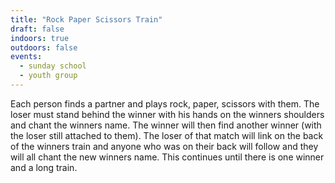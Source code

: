 ```yaml
---
title: "Rock Paper Scissors Train"
draft: false
indoors: true
outdoors: false
events:
  - sunday school
  - youth group
---
```


Each person finds a partner and plays rock, paper, scissors with them. The loser must stand behind the winner with his hands on the winners shoulders and chant the winners name. The winner will then find another winner (with the loser still attached to them). The loser of that match will link on the back of the winners train and anyone who was on their back will follow and they will all chant the new winners name. This continues until there is one winner and a long train.
